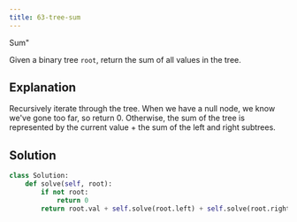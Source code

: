```yaml
---
title: 63-tree-sum
---
```


Sum\"

Given a binary tree `root`, return the sum of all values in the tree.

## Explanation

Recursively iterate through the tree. When we have a null node, we know
we\'ve gone too far, so return 0. Otherwise, the sum of the tree is
represented by the current value + the sum of the left and right
subtrees.

## Solution

```py
class Solution:
    def solve(self, root):
        if not root:
            return 0
        return root.val + self.solve(root.left) + self.solve(root.right)
```
